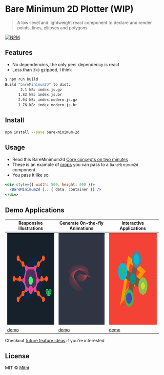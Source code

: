 # Bare Minimum 2D Plotter (WIP)

> A low-level and lightweight react component to declare and render points, lines, ellipses and polygons

[![NPM](https://img.shields.io/npm/v/bare-minimum-2d.svg)](https://www.npmjs.com/package/bare-minimum-2d)

## Features

- No dependencies, the only peer dependency is react
- Less than `3kB` gzipped, I think

```bash
$ npm run build
Build "bareMinimum2D" to dist:
       2.1 kB: index.js.gz
      1.82 kB: index.js.br
      2.04 kB: index.modern.js.gz
      1.76 kB: index.modern.js.br
```

## Install

```bash
npm install --save bare-minimum-2d
```

## Usage

- Read this BareMinimum2d [Core concepts on two minutes](./core-concepts.md)
- These is an example of [props](./example/src/demo1/demoProps.js) you
  can pass to a `BareMinimum2d` component.
- You pass it like so:

```jsx
<div style={{ width: 500, height: 600 }}>
  <BareMinimum2d {...{ data, container }} />
</div>
```

## Demo Applications

| Responsive Illustrations                                                                                                          | Generate On-the-fly Animations                                                                                                    | Interactive Applications                                                                                                          |
| --------------------------------------------------------------------------------------------------------------------------------- | --------------------------------------------------------------------------------------------------------------------------------- | --------------------------------------------------------------------------------------------------------------------------------- |
| <a href="https://mithi.github.io/bare-minimum-2d/demo1"><img src="./example/src/demo1/demo.svg" height="300px" width="270px"></a> | <a href="https://mithi.github.io/bare-minimum-2d/demo2"><img src="./example/src/demo2/demo.svg" height="300px" width="270px"></a> | <a href="https://mithi.github.io/bare-minimum-2d/demo3"><img src="./example/src/demo3/demo.svg" height="300px" width="270px"></a> |
| [demo][demo_link1]                                                                                                                | [demo][demo_link2]                                                                                                                | [demo][demo_link3]                                                                                                                |

[demo_link1]: https://mithi.github.io/bare-minimum-2d/demo1
[demo_link2]: https://mithi.github.io/bare-minimum-2d/demo2
[demo_link3]: https://mithi.github.io/bare-minimum-2d/demo3

Checkout [future feature ideas](./future-features-ideas.md) if you're interested

## License

MIT © [Mithi](https://github.com/mithi)
